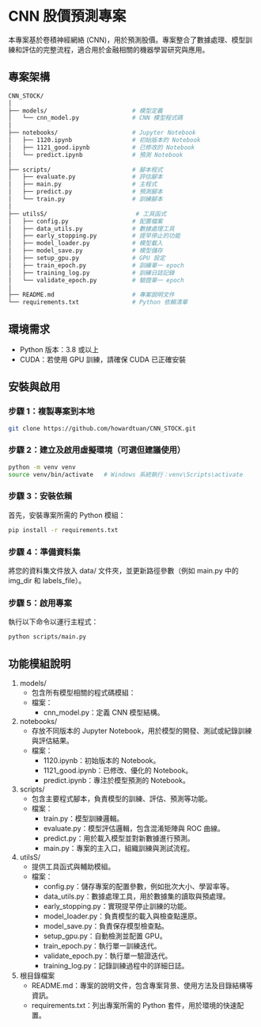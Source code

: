 # CNN 股價預測專案
本專案基於卷積神經網絡 (CNN)，用於預測股價。專案整合了數據處理、模型訓練和評估的完整流程，適合用於金融相關的機器學習研究與應用。

## 專案架構
```bash
CNN_STOCK/
│
├── models/                        # 模型定義
│   └── cnn_model.py               # CNN 模型程式碼
│
├── notebooks/                     # Jupyter Notebook
│   ├── 1120.ipynb                 # 初始版本的 Notebook
│   ├── 1121_good.ipynb            # 已修改的 Notebook
│   └── predict.ipynb              # 預測 Notebook
│
├── scripts/                       # 腳本程式
│   ├── evaluate.py                # 評估腳本
│   ├── main.py                    # 主程式
│   ├── predict.py                 # 預測腳本
│   └── train.py                   # 訓練腳本
│
├── utilsS/                         # 工具函式
│   ├── config.py                  # 配置檔案
│   ├── data_utils.py              # 數據處理工具
│   ├── early_stopping.py          # 提早停止的功能
│   ├── model_loader.py            # 模型載入
│   ├── model_save.py              # 模型儲存
│   ├── setup_gpu.py               # GPU 設定
│   ├── train_epoch.py             # 訓練單一 epoch
│   ├── training_log.py            # 訓練日誌記錄
│   └── validate_epoch.py          # 驗證單一 epoch
│
├── README.md                      # 專案說明文件
└── requirements.txt               # Python 依賴清單
```

## **環境需求**
- Python 版本：3.8 或以上
- CUDA：若使用 GPU 訓練，請確保 CUDA 已正確安裝

## **安裝與啟用**
### **步驟 1：複製專案到本地**
   ```bash
   git clone https://github.com/howardtuan/CNN_STOCK.git 
   ```
### **步驟 2：建立及啟用虛擬環境（可選但建議使用）**
```bash
python -m venv venv
source venv/bin/activate   # Windows 系統執行：venv\Scripts\activate
```
### **步驟 3：安裝依賴**
首先，安裝專案所需的 Python 模組：
```bash
pip install -r requirements.txt
```
### **步驟 4：準備資料集**
將您的資料集文件放入 data/ 文件夾，並更新路徑參數（例如 main.py 中的 img_dir 和 labels_file）。
### **步驟 5：啟用專案**
執行以下命令以運行主程式：
```bash
python scripts/main.py
```
## **功能模組說明**
1. models/
   * 包含所有模型相關的程式碼模組：
   * 檔案：
      * cnn_model.py：定義 CNN 模型結構。
2. notebooks/
   * 存放不同版本的 Jupyter Notebook，用於模型的開發、測試或紀錄訓練與評估結果。
   * 檔案：
      * 1120.ipynb：初始版本的 Notebook。
      * 1121_good.ipynb：已修改、優化的 Notebook。
      * predict.ipynb：專注於模型預測的 Notebook。
3. scripts/
   * 包含主要程式腳本，負責模型的訓練、評估、預測等功能。
   * 檔案：
      * train.py：模型訓練邏輯。
      * evaluate.py：模型評估邏輯，包含混淆矩陣與 ROC 曲線。
      * predict.py：用於載入模型並對新數據進行預測。
      * main.py：專案的主入口，組織訓練與測試流程。
4. utilsS/
   * 提供工具函式與輔助模組。
   * 檔案：
      * config.py：儲存專案的配置參數，例如批次大小、學習率等。
      * data_utils.py：數據處理工具，用於數據集的讀取與預處理。
      * early_stopping.py：實現提早停止訓練的功能。
      * model_loader.py：負責模型的載入與檢查點還原。
      * model_save.py：負責保存模型檢查點。
      * setup_gpu.py：自動檢測並配置 GPU。
      * train_epoch.py：執行單一訓練迭代。
      * validate_epoch.py：執行單一驗證迭代。
      * training_log.py：記錄訓練過程中的詳細日誌。
5. 根目錄檔案
   * README.md：專案的說明文件，包含專案背景、使用方法及目錄結構等資訊。
   * requirements.txt：列出專案所需的 Python 套件，用於環境的快速配置。
